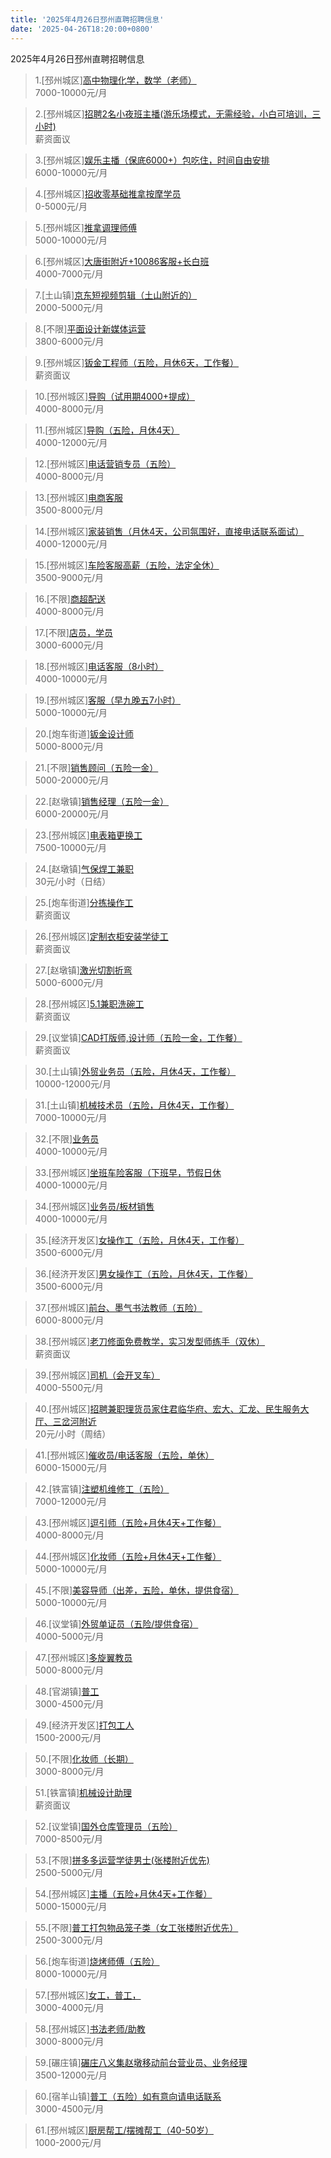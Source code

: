 ```yaml
---
title: '2025年4月26日邳州直聘招聘信息'
date: '2025-04-26T18:20:00+0800'
---
```

2025年4月26日邳州直聘招聘信息
<!--more-->
>1.[邳州城区][高中物理化学，数学（老师）](https://www.pizhouzhipin.com/job/40433)<br>
>7000-10000元/月

>2.[邳州城区][招聘2名小夜班主播(游乐场模式，无需经验，小白可培训，三小时)](https://www.pizhouzhipin.com/job/40456)<br>
>薪资面议

>3.[邳州城区][娱乐主播（保底6000+）包吃住，时间自由安排](https://www.pizhouzhipin.com/job/32908)<br>
>6000-10000元/月

>4.[邳州城区][招收零基础推拿按摩学员](https://www.pizhouzhipin.com/job/40369)<br>
>0-5000元/月

>5.[邳州城区][推拿调理师傅](https://www.pizhouzhipin.com/job/33448)<br>
>5000-10000元/月

>6.[邳州城区][大唐街附近+10086客服+长白班](https://www.pizhouzhipin.com/job/22961)<br>
>4000-7000元/月

>7.[土山镇][京东短视频剪辑（土山附近的）](https://www.pizhouzhipin.com/job/40262)<br>
>2000-5000元/月

>8.[不限][平面设计新媒体运营](https://www.pizhouzhipin.com/job/37644)<br>
>3800-6000元/月

>9.[邳州城区][钣金工程师（五险，月休6天，工作餐）](https://www.pizhouzhipin.com/job/19244)<br>
>薪资面议

>10.[邳州城区][导购（试用期4000+提成）](https://www.pizhouzhipin.com/job/24762)<br>
>4000-8000元/月

>11.[邳州城区][导购（五险，月休4天）](https://www.pizhouzhipin.com/job/36176)<br>
>4000-12000元/月

>12.[邳州城区][电话营销专员（五险）](https://www.pizhouzhipin.com/job/40466)<br>
>4000-8000元/月

>13.[邳州城区][电商客服](https://www.pizhouzhipin.com/job/39817)<br>
>3500-8000元/月

>14.[邳州城区][家装销售（月休4天，公司氛围好，直接电话联系面试）](https://www.pizhouzhipin.com/job/15739)<br>
>4000-12000元/月

>15.[邳州城区][车险客服高薪（五险，法定全休）](https://www.pizhouzhipin.com/job/30882)<br>
>3500-9000元/月

>16.[不限][商超配送](https://www.pizhouzhipin.com/job/40302)<br>
>4000-8000元/月

>17.[不限][店员，学员](https://www.pizhouzhipin.com/job/40435)<br>
>3000-6000元/月

>18.[邳州城区][电话客服（8小时）](https://www.pizhouzhipin.com/job/30660)<br>
>4000-10000元/月

>19.[邳州城区][客服（早九晚五7小时）](https://www.pizhouzhipin.com/job/39059)<br>
>5000-10000元/月

>20.[炮车街道][钣金设计师](https://www.pizhouzhipin.com/job/39875)<br>
>5000-8000元/月

>21.[不限][销售顾问（五险一金）](https://www.pizhouzhipin.com/job/39146)<br>
>5000-20000元/月

>22.[赵墩镇][销售经理（五险一金）](https://www.pizhouzhipin.com/job/39147)<br>
>6000-20000元/月

>23.[邳州城区][电表箱更换工](https://www.pizhouzhipin.com/job/40361)<br>
>7500-10000元/月

>24.[赵墩镇][气保焊工兼职](https://www.pizhouzhipin.com/job/40484)<br>
>30元/小时（日结）

>25.[炮车街道][分拣操作工](https://www.pizhouzhipin.com/job/30403)<br>
>薪资面议

>26.[邳州城区][定制衣柜安装学徒工](https://www.pizhouzhipin.com/job/39215)<br>
>薪资面议

>27.[赵墩镇][激光切割折弯](https://www.pizhouzhipin.com/job/40464)<br>
>5000-6000元/月

>28.[邳州城区][5.1兼职洗碗工](https://www.pizhouzhipin.com/job/40478)<br>
>薪资面议

>29.[议堂镇][CAD打版师,设计师（五险一金，工作餐）](https://www.pizhouzhipin.com/job/40413)<br>
>薪资面议

>30.[土山镇][外贸业务员（五险，月休4天，工作餐）](https://www.pizhouzhipin.com/job/32222)<br>
>10000-12000元/月

>31.[土山镇][机械技术员（五险，月休4天，工作餐）](https://www.pizhouzhipin.com/job/32215)<br>
>7000-10000元/月

>32.[不限][业务员](https://www.pizhouzhipin.com/job/39980)<br>
>4000-10000元/月

>33.[邳州城区][坐班车险客服（下班早，节假日休](https://www.pizhouzhipin.com/job/30881)<br>
>4000-10000元/月

>34.[邳州城区][业务员/板材销售](https://www.pizhouzhipin.com/job/36736)<br>
>4000-10000元/月

>35.[经济开发区][女操作工（五险，月休4天，工作餐）](https://www.pizhouzhipin.com/job/27011)<br>
>3500-6000元/月

>36.[经济开发区][男女操作工（五险，月休4天，工作餐）](https://www.pizhouzhipin.com/job/25469)<br>
>3500-6000元/月

>37.[邳州城区][前台、墨气书法教师（五险）](https://www.pizhouzhipin.com/job/25491)<br>
>6000-8000元/月

>38.[邳州城区][老刀修面免费教学，实习发型师练手（双休）](https://www.pizhouzhipin.com/job/40483)<br>
>薪资面议

>39.[邳州城区][司机（会开叉车）](https://www.pizhouzhipin.com/job/40480)<br>
>4000-5500元/月

>40.[邳州城区][招聘兼职理货员家住君临华府、宏大、汇龙、民生服务大厅、三岔河附近](https://www.pizhouzhipin.com/job/40462)<br>
>20元/小时（周结）

>41.[邳州城区][催收员/电话客服（五险，单休）](https://www.pizhouzhipin.com/job/32843)<br>
>6000-15000元/月

>42.[铁富镇][注塑机维修工（五险）](https://www.pizhouzhipin.com/job/23673)<br>
>7000-12000元/月

>43.[邳州城区][逗引师（五险+月休4天+工作餐）](https://www.pizhouzhipin.com/job/38824)<br>
>4000-8000元/月

>44.[邳州城区][化妆师（五险+月休4天+工作餐）](https://www.pizhouzhipin.com/job/38823)<br>
>5000-10000元/月

>45.[不限][美容导师（出差，五险，单休，提供食宿）](https://www.pizhouzhipin.com/job/25982)<br>
>5000-10000元/月

>46.[议堂镇][外贸单证员（五险/提供食宿）](https://www.pizhouzhipin.com/job/33725)<br>
>4000-5000元/月

>47.[邳州城区][多旋翼教员](https://www.pizhouzhipin.com/job/40477)<br>
>5000-8000元/月

>48.[官湖镇][普工](https://www.pizhouzhipin.com/job/32439)<br>
>3000-4500元/月

>49.[经济开发区][打包工人](https://www.pizhouzhipin.com/job/37533)<br>
>1500-2000元/月

>50.[不限][化妆师（长期）](https://www.pizhouzhipin.com/job/16438)<br>
>3000-8000元/月

>51.[铁富镇][机械设计助理](https://www.pizhouzhipin.com/job/40285)<br>
>薪资面议

>52.[议堂镇][国外仓库管理员（五险）](https://www.pizhouzhipin.com/job/40249)<br>
>7000-8500元/月

>53.[不限][拼多多运营学徒男士(张楼附近优先)](https://www.pizhouzhipin.com/job/35594)<br>
>2500-5000元/月

>54.[邳州城区][主播（五险+月休4天+工作餐）](https://www.pizhouzhipin.com/job/40422)<br>
>5000-15000元/月

>55.[不限][普工打包物品笼子类（女工张楼附近优先）](https://www.pizhouzhipin.com/job/36391)<br>
>2500-3000元/月

>56.[炮车街道][烧烤师傅（五险）](https://www.pizhouzhipin.com/job/40437)<br>
>8000-10000元/月

>57.[邳州城区][女工，普工，](https://www.pizhouzhipin.com/job/40481)<br>
>3000-4000元/月

>58.[邳州城区][书法老师/助教](https://www.pizhouzhipin.com/job/31232)<br>
>3000-8000元/月

>59.[碾庄镇][碾庄八义集赵墩移动前台营业员、业务经理](https://www.pizhouzhipin.com/job/40300)<br>
>3500-12000元/月

>60.[宿羊山镇][普工（五险）如有意向请电话联系](https://www.pizhouzhipin.com/job/40407)<br>
>3000-4500元/月

>61.[邳州城区][厨房帮工/摆摊帮工（40-50岁）](https://www.pizhouzhipin.com/job/40405)<br>
>1000-2000元/月

